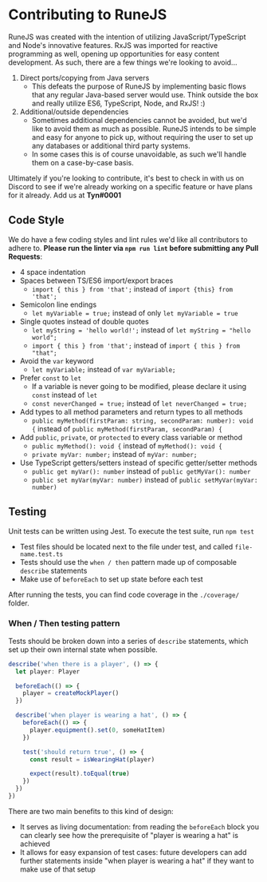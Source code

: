 # Contributing to RuneJS

RuneJS was created with the intention of utilizing JavaScript/TypeScript and Node's innovative features. RxJS was imported for reactive programming as well, opening up opportunities for easy content development. As such, there are a few things we're looking to avoid...

1. Direct ports/copying from Java servers
    - This defeats the purpose of RuneJS by implementing basic flows that any regular Java-based server would use. Think outside the box and really utilize ES6, TypeScript, Node, and RxJS! :)
2. Additional/outside dependencies
    - Sometimes additional dependencies cannot be avoided, but we'd like to avoid them as much as possible. RuneJS intends to be simple and easy for anyone to pick up, without requiring the user to set up any databases or additional third party systems.
    - In some cases this is of course unavoidable, as such we'll handle them on a case-by-case basis. 
    
Ultimately if you're looking to contribute, it's best to check in with us on Discord to see if we're already working on a specific feature or have plans for it already. Add us at **Tyn#0001**
    
## Code Style

We do have a few coding styles and lint rules we'd like all contributors to adhere to. **Please run the linter via `npm run lint` before submitting any Pull Requests**:

- 4 space indentation 
- Spaces between TS/ES6 import/export braces
  - `import { this } from 'that';` instead of `import {this} from 'that';`
- Semicolon line endings
  - `let myVariable = true;` instead of only `let myVariable = true`
- Single quotes instead of double quotes
  - `let myString = 'hello world!';` instead of `let myString = "hello world";`
  - `import { this } from 'that';` instead of `import { this } from "that";`
- Avoid the `var` keyword
  - `let myVariable;` instead of `var myVariable;`
- Prefer `const` to `let`
  - If a variable is never going to be modified, please declare it using `const` instead of `let`
  - `const neverChanged = true;` instead of `let neverChanged = true;`
- Add types to all method parameters and return types to all methods
  - `public myMethod(firstParam: string, secondParam: number): void {` instead of `public myMethod(firstParam, secondParam) {`
- Add `public`, `private`, or `protected` to every class variable or method
  - `public myMethod(): void {` instead of `myMethod(): void {`
  - `private myVar: number;` instead of `myVar: number;`
- Use TypeScript getters/setters instead of specific getter/setter methods
  - `public get myVar(): number` instead of `public getMyVar(): number`
  - `public set myVar(myVar: number)` instead of `public setMyVar(myVar: number)`

## Testing

Unit tests can be written using Jest. To execute the test suite, run `npm test`

- Test files should be located next to the file under test, and called `file-name.test.ts`
- Tests should use the `when / then` pattern made up of composable `describe` statements
- Make use of `beforeEach` to set up state before each test

After running the tests, you can find code coverage in the `./coverage/` folder.

### When / Then testing pattern

Tests should be broken down into a series of `describe` statements, which set up their own internal state when possible.

```ts
describe('when there is a player', () => {
  let player: Player

  beforeEach(() => {
    player = createMockPlayer()
  })

  describe('when player is wearing a hat', () => {
    beforeEach(() => {
      player.equipment().set(0, someHatItem)
    })

    test('should return true', () => {
      const result = isWearingHat(player)

      expect(result).toEqual(true)
    })
  })
})
```

There are two main benefits to this kind of design:

- It serves as living documentation: from reading the `beforeEach` block you can clearly see how the prerequisite of "player is wearing a hat" is achieved
- It allows for easy expansion of test cases: future developers can add further statements inside "when player is wearing a hat" if they want to make use of that setup